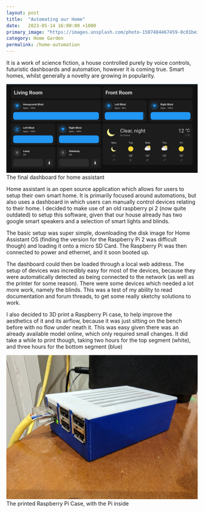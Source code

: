 ```yaml
---
layout: post
title:  "Automating our Home"
date:   2023-05-14 16:00:00 +1000
primary_image: "https://images.unsplash.com/photo-1507484467459-0c01be16726e?ixlib=rb-4.0.3&ixid=M3wxMjA3fDB8MHxwaG90by1wYWdlfHx8fGVufDB8fHx8fA%3D%3D&auto=format&fit=crop&w=2670&q=80"
category: Home Garden
permalink: /home-automation
---
```


It is a work of science fiction, a house controlled purely by voice controls, futuristic dashboards and automation, however it is coming true. Smart homes, whilst generally a novelty are growing in popularity. 

![Home Assistant Dashboard](assets/images/2023-05-14/FinishedDashboard.png)
<span data-nosnippet class="caption">The final dashboard for home assistant</span>

Home assistant is an open source application which allows for users to setup their own smart home. It is primarily focused around automations, but also uses a dashboard in which users can manually control devices relating to their home. I decided to make use of an old raspberry pi 2 (now quite outdated) to setup this software, given that our house already has two google smart speakers and a selection of smart lights and blinds. 

The basic setup was super simple, downloading the disk image for Home Assistant OS (finding the version for the Raspberry Pi 2 was difficult though) and loading it onto a micro SD Card. The Raspberry Pi was then connected to power and ethernet, and it soon booted up.

The dashboard could then be loaded through a local web address. The setup of devices was incredibly easy for most of the devices, because they were automatically detected as being connected to the network (as well as the printer for some reason). There were some devices which needed a lot more work, namely the blinds. This was a test of my ability to read documentation and forum threads, to get some really sketchy solutions to work. 

I also decided to 3D print a Raspberry Pi case, to help improve the aesthetics of it and its airflow, because it was just sitting on the bench before with no flow under neath it. This was easy given there was an already available model online, which only required small changes. It did take a while to print though, taking two hours for the top segment (white), and three hours for the bottom segment (blue)

![Raspberry Pi Case](assets/images/2023-05-14/PiCase.jpeg)
<span data-nosnippet class="caption">The printed Raspberry Pi Case, with the Pi inside</span>